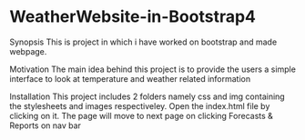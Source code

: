 # WeatherWebsite-in-Bootstrap4
Synopsis This is project in which i have worked on bootstrap and made webpage.

Motivation The main idea behind this project is to provide the users a simple interface to look at temperature and weather related information

Installation This project includes 2 folders namely css and img containing the stylesheets and images respectiveley. Open the index.html file by clicking on it. The page will move to next page on clicking Forecasts & Reports on nav bar